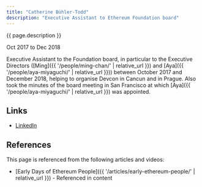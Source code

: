 ```yaml
---
title: "Catherine Bühler-Todd"
description: "Executive Assistant to Ethereum Foundation board"
---
```


{{ page.description }}

Oct 2017 to Dec 2018

Executive Assistant to the Foundation board, in particular to the Executive Directors ([Ming]({{ '/people/ming-chan/' | relative_url }}) and [Aya]({{ '/people/aya-miyaguchi/' | relative_url }})) between October 2017 and December 2018, helping to organise Devcon in Cancun and in Prague. Also took the minutes of the board meeting in San Francisco at which [Aya]({{ '/people/aya-miyaguchi/' | relative_url }}) was appointed.

## Links

- [LinkedIn](https://www.linkedin.com/in/catherine-b%C3%BChler-todd-b377a3153/)

## References

This page is referenced from the following articles and videos:

- [Early Days of Ethereum People]({{ '/articles/early-ethereum-people/' | relative_url }}) - Referenced in content
